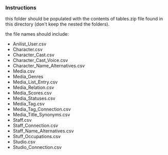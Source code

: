 ### Instructions
this folder should be populated with the contents of tables.zip
file found in this directory (don't keep the nested the folders).

the file names should include:
- Anilist_User.csv
- Character.csv
- Character_Cast.csv
- Character_Cast_Voice.csv
- Character_Name_Alternatives.csv
- Media.csv
- Media_Genres
- Media_List_Entry.csv
- Media_Relation.csv
- Media_Scores.csv
- Media_Statuses.csv
- Media_Tag.csv
- Media_Tag_Connection.csv
- Media_Title_Synonyms.csv
- Staff.csv
- Staff_Connection.csv
- Staff_Name_Alternatives.csv
- Stuff_Occupations.csv
- Studio.csv
- Studio_Connection.csv